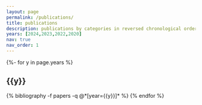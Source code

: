 ```yaml
---
layout: page
permalink: /publications/
title: publications
description: publications by categories in reversed chronological order. 
years: [2024,2023,2022,2020]
nav: true
nav_order: 1
---
```

<!-- _pages/publications.md -->
<div class="publications">

{%- for y in page.years %}
  <h2 class="year">{{y}}</h2>
  {% bibliography -f papers -q @*[year={{y}}]* %}
{% endfor %}

</div>
